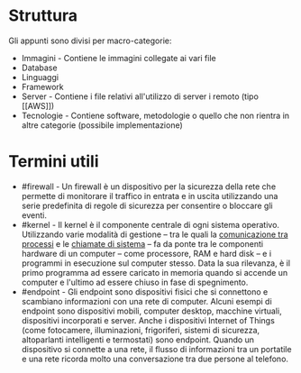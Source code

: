 # Struttura
Gli appunti sono divisi per macro-categorie:
- Immagini - Contiene le immagini collegate ai vari file
- Database
- Linguaggi
- Framework
- Server - Contiene i file relativi all'utilizzo di server i remoto (tipo [[AWS]])
- Tecnologie - Contiene software, metodologie o quello che non rientra in altre categorie (possibile implementazione)
# Termini utili
- #firewall - Un firewall è un dispositivo per la sicurezza della rete che permette di monitorare il traffico in entrata e in uscita utilizzando una serie predefinita di regole di sicurezza per consentire o bloccare gli eventi.
- #kernel - Il kernel è il componente centrale di ogni sistema operativo. Utilizzando varie modalità di gestione – tra le quali la [comunicazione tra processi](http://it.wikipedia.org/wiki/Comunicazione_tra_processi) e le [chiamate di sistema](http://it.wikipedia.org/wiki/Chiamata_di_sistema) – fa da ponte tra le componenti hardware di un computer – come processore, RAM e hard disk – e i programmi in esecuzione sul computer stesso. Data la sua rilevanza, è il primo programma ad essere caricato in memoria quando si accende un computer e l'ultimo ad essere chiuso in fase di spegnimento.
- #endpoint - Gli endpoint sono dispositivi fisici che si connettono e scambiano informazioni con una rete di computer. Alcuni esempi di endpoint sono dispositivi mobili, computer desktop, macchine virtuali, dispositivi incorporati e server. Anche i dispositivi Internet of Things (come fotocamere, illuminazioni, frigoriferi, sistemi di sicurezza, altoparlanti intelligenti e termostati) sono endpoint. Quando un dispositivo si connette a una rete, il flusso di informazioni tra un portatile e una rete ricorda molto una conversazione tra due persone al telefono.